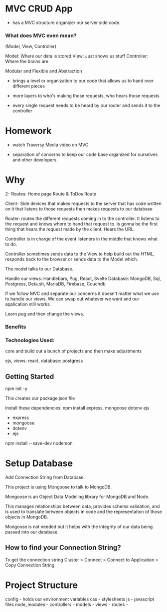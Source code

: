 # MVC CRUD App
- has a MVC structure
organizer our server side code.

### What does MVC even mean?
(Model, View, Controller)

Model: Where our data is stored
View: Just shows us stuff
Controller: Where the brains are

Modular and Flexible and Abstraction

- brings a level or organization to our code that allows us to hand over different pieces

- more layers to who's making those requests, who hears those requests

- every single request needs to be heard by our router and sends it to the controller

# Homework
- watch Traversy Media video on MVC

- separation of concerns to keep our code base organized for ourselves and other developers



# Why 
2- Routes:
Home page Route & ToDos Route

Client- Side devices that makes requests to the server that has code written on it that listens to those requests then makes requests to our database 

Router: routes the different requests coming in to the controller.
It listens to the request and knows where to hand that request to. is gonna be the first thing that hears the request made by the client. Hears the URL.

Controller is in charge of the event listeners in the middle that knows what to do. 

Controller sometimes sends data to the View to help build out the HTML, responds back to the browser or sends data to the Model which.

The model talks to our Database.

Handle our views: Handlebars, Pug, React, Svelte 
Database: MongoDB, Sql, Postgress, Deta.sh, MariaDB, Firebase, Couchdb

If we follow MVC and separate our concerns it doesn't matter what we use to handle our views.
We can swap out whatever we want and our application still works.

Learn pug and then change the views.

### Benefits



### Technologies Used:
core and build out a bunch of projects and then make adjustments

ejs, views: react, database: postgress


## Getting Started
npm init -y

This creates our package.json file

Install these dependencies:
npm install express, mongoose dotenv ejs

- express
- mongoose
- dotenv
- ejs

npm install --save-dev nodemon

# Setup Database

Add Connection String from Database. 

This project is using Mongoose to talk to MongoDB.

Mongoose is an Object Data Modeling library for MongoDB and Node. 

This manages relationships between data, provides schema validation, and is used to translate between objects in code and the representation of those objects in MongoDB.

Mongoose is not needed but it helps with the integrity of our data being passed into our database. 

## How to find your Connection String?
To get the connection string Cluster > Connect > Connect to Application > Copy Connection String

# Project Structure
config - holds our environment variables
css - stylesheets
js - javascript files
node_modules - 
controllers - 
models - 
views - 
routes - 
